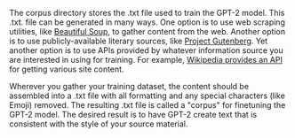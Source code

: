 The corpus directory stores the .txt file used to train the GPT-2 model. This .txt. file can be generated in many ways. One option is to use web scraping utilities, like [Beautiful Soup](https://www.crummy.com/software/BeautifulSoup/bs4/doc/), to gather content from the web. Another option is to use publicly-available literary sources, like [Project Gutenberg](https://www.gutenberg.orgmark). Yet another option is to use APIs provided by whatever information source you are interested in using for training. For example, [Wikipedia provides an API](https://www.mediawiki.org/wiki/API:Get_the_contents_of_a_page) for getting various site content.

Wherever you gather your training dataset, the content should be assembled into a .txt file with all formatting and any special characters (like Emoji) removed. The resulting .txt file is called a "corpus" for finetuning the GPT-2 model. The desired result is to have GPT-2 create text that is consistent with the style of your source material. 
